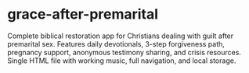# grace-after-premarital
Complete biblical restoration app for Christians dealing with guilt after premarital sex. Features daily devotionals, 3-step forgiveness path, pregnancy support, anonymous testimony sharing, and crisis resources. Single HTML file with working music, full navigation, and local storage.

